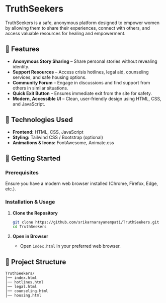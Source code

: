 # TruthSeekers

TruthSeekers is a safe, anonymous platform designed to empower women by allowing them to share their experiences, connect with others, and access valuable resources for healing and empowerment.

## 🌟 Features

- **Anonymous Story Sharing** – Share personal stories without revealing identity.
- **Support Resources** – Access crisis hotlines, legal aid, counseling services, and safe housing options.
- **Community Forum** – Engage in discussions and find support from others in similar situations.
- **Quick Exit Button** – Ensures immediate exit from the site for safety.
- **Modern, Accessible UI** – Clean, user-friendly design using HTML, CSS, and JavaScript.

## 📂 Technologies Used

- **Frontend:** HTML, CSS, JavaScript
- **Styling:** Tailwind CSS / Bootstrap (optional)
- **Animations & Icons:** FontAwesome, Animate.css

## 🚀 Getting Started

### Prerequisites

Ensure you have a modern web browser installed (Chrome, Firefox, Edge, etc.).

### Installation & Usage

1. **Clone the Repository**

   ```sh
   git clone https://github.com/srikarnarayanempati/TruthSeekers.git
   cd TruthSeekers
   ```

2. **Open in Browser**

   - Open `index.html` in your preferred web browser.

## 📜 Project Structure

```
TruthSeekers/
│── index.html         
│── hotlines.html      
│── legal.html        
│── counseling.html
│── housing.html          

```

##

